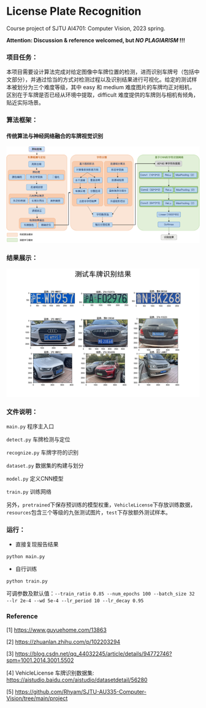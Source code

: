 # License Plate Recognition
Course project of SJTU AI4701: Computer Vision, 2023 spring.

**Attention: Discussion & reference welcomed, but ***NO PLAGIARISM*** !!!**

### 项目任务：
本项目需要设计算法完成对给定图像中车牌位置的检测，进而识别车牌号（包括中文部分），并通过恰当的方式对检测过程以及识别结果进行可视化。给定的测试样本被划分为三个难度等级，其中 easy 和 medium 难度图片的车牌均正对相机，区别在于车牌是否已经从环境中提取，difficult 难度提供的车牌则与相机有倾角，贴近实际场景。

### 算法框架：
#### 传统算法与神经网络融合的车牌视觉识别
![frame](imgs/structure.png)

### 结果展示：
![demo1](imgs/result.png)

### 文件说明：
`main.py` 程序主入口

`detect.py` 车牌检测与定位

`recognize.py` 车牌字符的识别

`dataset.py` 数据集的构建与划分

`model.py` 定义CNN模型

`train.py` 训练网络

另外，`pretrained`下保存预训练的模型权重，`VehicleLicense`下存放训练数据，`resources`包含三个等级的九张测试图片，`test`下存放额外测试样本。

### 运行：
- 直接复现报告结果
```
python main.py
```
- 自行训练
```
python train.py
```
可调参数及默认值：`--train_ratio 0.85 --num_epochs 100 --batch_size 32 --lr 2e-4 --wd 5e-4 --lr_period 10 --lr_decay 0.95`

### Reference
[1] https://www.guyuehome.com/13863

[2] https://zhuanlan.zhihu.com/p/102203294

[3] https://blog.csdn.net/qq_44032245/article/details/94772746?spm=1001.2014.3001.5502

[4] VehicleLicense 车牌识别数据集: https://aistudio.baidu.com/aistudio/datasetdetail/56280

[5] https://github.com/Rhyam/SJTU-AU335-Computer-Vision/tree/main/project
